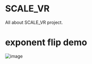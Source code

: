 # SCALE_VR
All about SCALE_VR project.

# exponent flip demo
![image](https://user-images.githubusercontent.com/54160011/162760905-2b8a1eca-7188-4ce2-8394-2c03d5f70e63.png)
